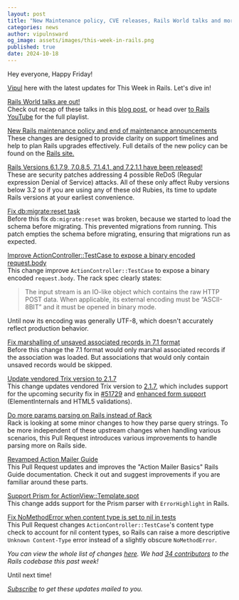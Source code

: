 ```yaml
---
layout: post
title: "New Maintenance policy, CVE releases, Rails World talks and more!"
categories: news
author: vipulnsward
og_image: assets/images/this-week-in-rails.png
published: true
date: 2024-10-18
---
```


Hey everyone, Happy Friday! 

[Vipul](https://www.saeloun.com/team/vipul) here with the latest updates for This Week in Rails. Let's dive in!

[Rails World talks are out!](https://rubyonrails.org/2024/10/15/rails-world-2024-recap)  
Check out recap of these talks in this [blog post](https://rubyonrails.org/2024/10/15/rails-world-2024-recap), 
or head over [to Rails YouTube](https://www.youtube.com/watch?v=-cEn_83zRFw&list=PLHFP2OPUpCeb182aDN5cKZTuyjn3Tdbqx) for the full playlist.

[New Rails maintenance policy and end of maintenance announcements](https://rubyonrails.org/2024/10/15/new-maintenance-policy-and-eol-annouments)  
These changes are designed to provide clarity on support timelines and help to plan Rails upgrades effectively. 
Full details of the new policy can be found on the [Rails site.](https://rubyonrails.org/maintenance)

[Rails Versions 6.1.7.9, 7.0.8.5, 7.1.4.1, and 7.2.1.1 have been released!](https://rubyonrails.org/2024/10/15/Rails-Versions-7-0-8-5-7-1-4-1-and-7-2-1-1-have-been-released)  
These are security patches addressing 4 possible ReDoS (Regular expression Denial of Service) attacks.
All of these only affect Ruby versions below 3.2 so if you are using any of these old Rubies, its time to update Rails versions at your earliest convenience.

[Fix db:migrate:reset task](https://github.com/rails/rails/pull/53240)  
Before this fix `db:migrate:reset` was broken, because we started to load the schema before migrating. This prevented migrations from running. 
This patch empties the schema before migrating, ensuring that migrations run as expected.

[Improve ActionController::TestCase to expose a binary encoded request.body](https://github.com/rails/rails/pull/53298)  
This change improve `ActionController::TestCase` to expose a binary encoded `request.body`. The rack spec clearly states:

> The input stream is an IO-like object which contains the raw HTTP POST data.
> When applicable, its external encoding must be “ASCII-8BIT” and it must be opened in binary mode.

Until now its encoding was generally UTF-8, which doesn't accurately reflect production behavior.

[Fix marshalling of unsaved associated records in 7.1 format](https://github.com/rails/rails/pull/53360)  
Before this change the 7.1 format would only marshal associated records if the association was loaded. 
But associations that would only contain unsaved records would be skipped.

[Update vendored Trix version to 2.1.7](https://github.com/rails/rails/pull/53329)  
This change updates vendored Trix version to [2.1.7](https://github.com/basecamp/trix/releases/tag/v2.1.7), which includes support for the upcoming security fix in [#51729](https://github.com/rails/rails/pull/51729) and [enhanced form support](https://github.com/basecamp/trix/pull/1190) (ElementInternals and HTML5 validations).

[Do more params parsing on Rails instead of Rack](https://github.com/rails/rails/pull/53193)  
Rack is looking at some minor changes to how they parse query strings. 
To be more independent of these upstream changes when handling various scenarios, 
this Pull Request introduces various improvements to handle parsing more on Rails side. 

[Revamped Action Mailer Guide](https://github.com/rails/rails/pull/52905)  
This Pull Request updates and improves the "Action Mailer Basics" Rails Guide documentation. 
Check it out and suggest improvements if you are familiar around these parts.

[Support Prism for ActionView::Template.spot](https://github.com/rails/rails/pull/53316)  
This change adds support for the Prism parser with `ErrorHighlight` in Rails.

[Fix NoMethodError when content type is set to nil in tests](https://github.com/rails/rails/pull/53325)  
This Pull Request changes `ActionController::TestCase`'s content type check to account for nil content types, 
so Rails can raise a more descriptive `Unknown Content-Type` error instead of a slightly obscure `NoMethodError`.

_You can view the whole list of changes [here](https://github.com/rails/rails/compare/@%7B2024-10-12%7D...main@%7B2024-10-18%7D)._
_We had [34 contributors](https://contributors.rubyonrails.org/contributors/in-time-window/20241012-20241018) to the Rails codebase this past week!_

Until next time!

_[Subscribe](https://world.hey.com/this.week.in.rails) to get these updates mailed to you._
